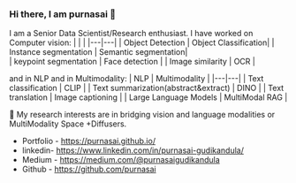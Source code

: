 ### Hi there, I am purnasai 👋

I am a Senior Data Scientist/Research enthusiast. I have worked on Computer vision:
|    |    |
|---|---|
| Object Detection   |           Object Classification|
| Instance segmentation    |     Semantic segmentation|  
| keypoint segmentation     |      Face detection |
| Image similarity          | OCR |

and in NLP and in Multimodality:
|   NLP  |  Multimodality  |
|---|---|
| Text classification       | CLIP |
| Text summarization(abstract&extract)   |   DINO |
| Text translation        |          Image captioning |
| Large Language Models        |          MultiModal RAG |

🔬 My research interests are in bridging vision and language modalities or MultiModality Space +Diffusers.

- Portfolio - https://purnasai.github.io/
- linkedin- https://www.linkedin.com/in/purnasai-gudikandula/
- Medium - https://medium.com/@purnasaigudikandula
- Github - https://github.com/purnasai
